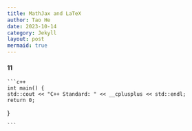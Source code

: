 ```yaml
---
title: MathJax and LaTeX 
author: Tao He
date: 2023-10-14
category: Jekyll
layout: post
mermaid: true
---
```


####  11
    ```c++
    int main() {
    std::cout << "C++ Standard: " << __cplusplus << std::endl;
    return 0;
}

    ```
